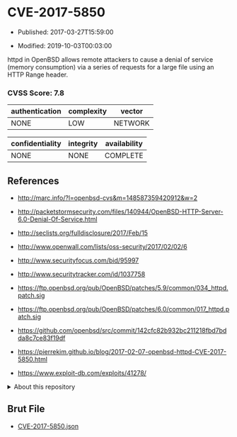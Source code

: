 # CVE-2017-5850

- Published: 2017-03-27T15:59:00

- Modified: 2019-10-03T00:03:00

httpd in OpenBSD allows remote attackers to cause a denial of service (memory consumption) via a series of requests for a large file using an HTTP Range header.

### CVSS Score: **7.8**

| authentication | complexity | vector |
| --- | --- | --- |
| NONE | LOW | NETWORK |

| confidentiality | integrity | availability |
| --- | --- | --- |
| NONE | NONE | COMPLETE |

## References

* http://marc.info/?l=openbsd-cvs&m=148587359420912&w=2

* http://packetstormsecurity.com/files/140944/OpenBSD-HTTP-Server-6.0-Denial-Of-Service.html

* http://seclists.org/fulldisclosure/2017/Feb/15

* http://www.openwall.com/lists/oss-security/2017/02/02/6

* http://www.securityfocus.com/bid/95997

* http://www.securitytracker.com/id/1037758

* https://ftp.openbsd.org/pub/OpenBSD/patches/5.9/common/034_httpd.patch.sig

* https://ftp.openbsd.org/pub/OpenBSD/patches/6.0/common/017_httpd.patch.sig

* https://github.com/openbsd/src/commit/142cfc82b932bc211218fbd7bdda8c7ce83f19df

* https://pierrekim.github.io/blog/2017-02-07-openbsd-httpd-CVE-2017-5850.html

* https://www.exploit-db.com/exploits/41278/

<details>
<summary>About this repository</summary> 

  This repository is part of the project [Live Hack CVE](https://github.com/Live-Hack-CVE). Main website can be found [www.live-hack.org](https://www.live-hack.org) 
  
  Made by [Sn0wAlice](https://github.com/Sn0wAlice) for the people that care about security and need to have a feed of the latest CVEs. Hope you enjoy it, don't forget to star the repo and follow me on [Twitter](https://twitter.com/Sn0wAlice) and [Github](https://github.com/Sn0wAlice). And that is my [personnal website](https://www.alice-snow.me/)

  - [Home Page](https://github.com/Live-Hack-CVE)
  - [Framework](https://github.com/Live-Hack-CVE/cve-framework)
  - [CVE database](https://github.com/Live-Hack-CVE/full_database)
  - [Changelog](https://github.com/Live-Hack-CVE/Changelog)
</details>

## Brut File

* [CVE-2017-5850.json](https://raw.githubusercontent.com/Live-Hack-CVE/full_database/main/cves/2017/CVE-2017-5850.json)

